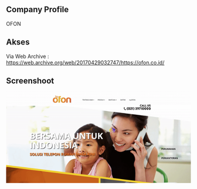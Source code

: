 ## Company Profile
OFON

## Akses
Via Web Archive : https://web.archive.org/web/20170429032747/https://ofon.co.id/

## Screenshoot
![main](2017-04-29-OFON-v1.gif)

